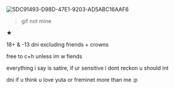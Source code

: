 ![5DC91493-D98D-47E1-9203-AD5ABC16AAF6](https://github.com/Iungs/Iungs/assets/147779186/f50cbfcf-595c-4c06-983a-a4e28ef1bc5a)

>gif not mine 

★

18+ & -13 dni excluding friends + crowns

free to c+h unless im w fiends

everything i say is satire, if ur sensitive i dont reckon u should int

dni if u think u love yuta or freminet more than me :p
